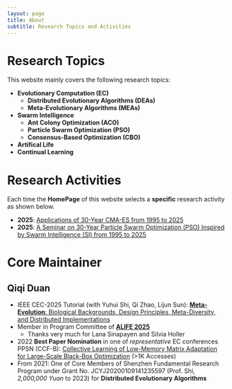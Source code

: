 ```yaml
---
layout: page
title: About
subtitle: Research Topics and Activities
---
```


# Research Topics

This website mainly covers the following research topics:

- **Evolutionary Computation (EC)**
  - **Distributed Evolutionary Algorithms (DEAs)**
  - **Meta-Evolutionary Algorithms (MEAs)**
- **Swarm Intelligence**
  - **Ant Colony Optimization (ACO)**
  - **Particle Swarm Optimization (PSO)**
  - **Consensus-Based Optimization (CBO)**
- **Artifical Life**
- **Continual Learning**

# Research Activities

Each time the **HomePage** of this website selects a **specific** research activity as shown below.

- **2025**: [Applications of 30-Year CMA-ES from 1995 to 2025]()
- **2025**: [A Seminar on 30-Year Particle Swarm Optimization (PSO) Inspired by Swarm Intelligence (SI) from 1995 to 2025](https://github.com/Evolutionary-Intelligence/PSO-30-SI)

# Core Maintainer

## Qiqi Duan

- IEEE CEC-2025 Tutorial (with Yuhui Shi, Qi Zhao, Lijun Sun): [**Meta-Evolution**: Biological Backgrounds, Design Principles, Meta-Diversity, and Distributed Implementations](https://upyun.hw.85do.com/cec2025/Tutorial/CEC%202025%20Tutorial-14-%20MetaEvolution.pdf)
- Member in Program Committee of [**ALIFE 2025**](https://2025.alife.org/)
  - Thanks very much for Lana Sinapayen and Silvia Holler
- 2022 **Best Paper Nomination** in one of *representative* EC conferences PPSN (CCF-B): [Collective Learning of Low-Memory Matrix Adaptation for Large-Scale Black-Box Optimization](https://link.springer.com/chapter/10.1007/978-3-031-14721-0_20) (>1K Accesses)
- From 2021: One of Core Members of Shenzhen Fundamental Research Program under Grant No. JCYJ20200109141235597 (Prof. Shi, *2,000,000 Yuan* to 2023) for **Distributed Evolutionary Algorithms**
